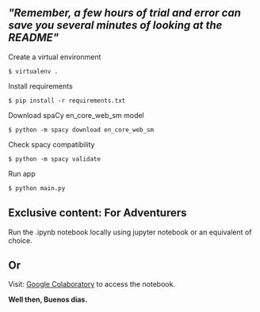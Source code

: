 _"Remember, a few hours of trial and error can save you several minutes of looking at the README"_
-------------

Create a virtual environment
```shell
$ virtualenv .
```
Install requirements
```shell
$ pip install -r requirements.txt
```
Download spaCy en_core_web_sm model
```shell
$ python -m spacy download en_core_web_sm
```
Check spacy compatibility
```shell
$ python -m spacy validate
```
Run app
```python
$ python main.py
```

## Exclusive content: For Adventurers

Run the .ipynb notebook locally using jupyter notebook or an equivalent of choice.

Or
------------
Visit: [Google Colaboratory](https://colab.research.google.com/drive/1CYsfouhVpisPt0_gW5hx9fTiKtDtD4nA?usp=sharing) to access the notebook.


__Well then, Buenos dias.__
